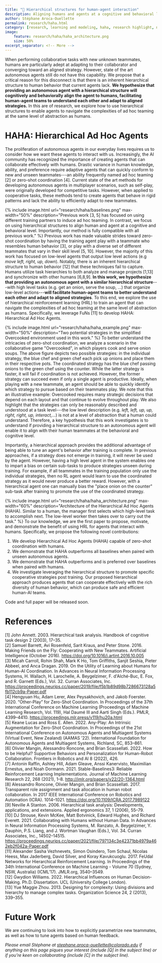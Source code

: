 ```yaml
---
title: "🚀 Hierarchical structures for human-agent interaction"
description: Aligning humans and agents at a cognitive and behavioral level 
author: Stéphane Aroca-Ouellette
permalink: research/haha.html
category: [research, learning and modeling, haha, research highlight, news]
image:
    feature: research/haha/haha_architecture.png
    size: 50%
excerpt_separator: <!-- More -->
---
```


When performing collaborative tasks with new unknown teammates, humans are particularly adept at adapting to their collaborator 
and converging toward an aligned strategy. However, state of the art autonomous agents still do not have this capability. 
We propose that a critical reason for this disconnect is that there is an inherent hierarchical structure to human behavior 
that current agents lack. **We hypothesize that providing an autonomous agent with a hierarchical structure will cognitively and behaviorally align the agent to humans, 
facilitating human-agent teams to understand each other and adapt to aligned strategies.** In this are of research,
we explore how to use hierarchical structures to enable agents to navigate the complexities of ad hoc teaming at the same level of abstraction as humans. 

<!-- More -->

# HAHA: Hierarchical Ad Hoc Agents
The proliferation of autonomous agents in our everyday lives requires us to consider how we want these agents to interact with us. 
Increasingly, the AI community has recognized the importance of creating agents that can collaborate effectively with humans. 
Drastic variance in human knowledge, ability, and preference require adaptive agents that can quickly conform to new and unseen teammates---an ability frequently named ad hoc teaming [2] or zero-shot coordination [4].
Current state of the art methods for developing autonomous agents in multiplayer scenarios, such as self-play, were originally developed for competitive tasks.
However, when applied to cooperative tasks, these methods tend to create agents that behave in rigid patterns and lack the ability to efficiently adapt to new teammates.

{% include image.html url="research/haha/baselines.png" max-width="50%" description="Previous work [3, 5] has focused on using different training partners to induce ad hoc teaming. In contrast, we focus on using hierarchical structures to align human and agent at a cognitive and behavioral level. Importantly, our method is fully compatible with all previous work." %}
Previous work has made valuable strides toward zero-shot coordination by having the training agent play with a teammate who resembles human behavior [3], 
or play with a diverse set of different teammates that vary in their skill level [5, 10]. However, the majority of this work has focused on low-level agents that output low level actions (e.g *move left, right, up, down*). 
Notably, there is an inherent hierarchical structure to human behavior [12] that these techniques fail to capture. 
Humans utilize task hierarchies to both analyze and manage projects [1,13] and synchronize with other humans [6,8,9]. 
**In this work, we hypothesize that providing an autonomous agent with a similar hierarchical structure**---with high level tasks (e.g. get an onion, serve the soup, ...) that organize low-level actions---**will facilitate human-agent teams to better understand each other and adapt to aligned strategies**. 
To this end, we explore the use of hierarchical reinforcement learning (HRL) to train an agent that can navigate the complexities of ad hoc teaming at the same level of abstraction as humans. 
Specifically, we leverage FuNs [11] to develop HAHA: Hierarchical Ad Hoc Agents.


{% include image.html url="research/haha/haha_example.png" max-width="50%" description="Two potential strategies in the simplified Overcooked environment used in this work." %}
To better understand the intricacies of zero-shot coordination, we analyze a scenario in the collaborative game "Overcooked", 
in which players cook and serve onion soups. The above figure depicts two possible strategies: in the individual strategy, 
the blue chef and green chef each pick up onions and place them in their respective pots. 
The coordinated strategy has the blue chef passing onions to the green chef using the counter. 
While the latter strategy is faster, it will fail if coordination is not achieved.
However, the former strategy can succeed even if only a single agent is productive. 
Ideally, when playing with a new teammate, an agent should be able to quickly identify which strategy to pursue based on their teammates play.
We note that this an illustrative example: Overcooked requires many strategic decisions that depend on each layout and that continue to evolve throughout play.
We also highlight that the strategies can only be reasonably described and understood at a task level---the low level description (e.g. *left, left, up, up, right, right, up, interact,...*) is not at a level of abstraction that a human could understand. 
Therefore, a key hypothesis that this work investigates is to understand if providing a hierarchical structure to an autonomous agent will enable it to align with their human teammates at the behavioral and cognitive level.

Importantly, a hierarchical approach provides the additional advantage of being able to tune an agent's behavior after training is complete. 
In previous approaches, if a strategy does not emerge in training, it will never be used by the agent. 
However, having a high level agent in the system enables one to impart a bias on certain sub-tasks to produce strategies unseen during training. 
For example, if all teammates in the training population only use the individual strategies, 
then no RL agent would learn to use the coordinated strategy as it would never produce a better reward. 
However, with a hierarchical agent one can manually bias the "place onion on the counter" sub-task after training to promote the use of the 
coordinated strategy. 

{% include image.html url="research/haha/haha_architecture.png" max-width="60%" description="Architecture of the Hierarchical Ad Hoc Agents (HAHA). Similar to a human, the manager first selects which high-level task to accomplish next. The low-level worker then takes over to carry out the task." %}
To our knowledge, we are the first paper to propose, motivate, and demonstrate the benefit of using HRL for agents that interact with humans. Specifically, we propose the following novel contributions:
1. We develop Hierarchical Ad Hoc Agents (HAHA) capable of zero-shot coordination with humans.
2. We demonstrate that HAHA outperforms all baselines when paired with unseen autonomous agents.
3. We demonstrate that HAHA outperforms and is preferred over baselines when paired with humans.
4. We investigate leveraging the hierarchical structure to promote specific cooperative strategies post training.
Our proposed hierarchical approach produces agents that can cooperate effectively with the rich diversity of human behavior, which can produce safe and efficient human-AI teams.

Code and full paper will be released soon.

# References
[1] John Annett. 2003. Hierarchical task analysis. Handbook of cognitive task design 2 (2003), 17–35.  
[2] Samuel Barrett, Avi Rosenfeld, Sarit Kraus, and Peter Stone. 2016. Making Friends on the Fly: Cooperating with New Teammates. Artificial Intelligence (October 2016). https://doi.org/10.1016/j.artint.2016.10.005  
[3] Micah Carroll, Rohin Shah, Mark K Ho, Tom Griffiths, Sanjit Seshia, Pieter Abbeel, and Anca Dragan. 2019. On the Utility of Learning about Humans for Human-AI Coordination. In Advances in Neural Information Processing Systems, H. Wallach, H. Larochelle, A. Beygelzimer, F. d'Alché-Buc, E. Fox, and R. Garnett (Eds.), Vol. 32. Curran Associates, Inc. https://proceedings.neurips.cc/paper/2019/file/f5b1b89d98b7286673128a5fb112cb9a-Paper.pdf  
[4] Hengyuan Hu, Adam Lerer, Alex Peysakhovich, and Jakob Foerster. 2020. “Other-Play” for Zero-Shot Coordination. In Proceedings of the 37th International Conference on Machine Learning (Proceedings of Machine Learning Research, Vol. 119), Hal Daumé III and Aarti Singh (Eds.). PMLR, 4399–4410. https://proceedings.mlr.press/v119/hu20a.html  
[5] Keane Lucas and Ross E. Allen. 2022. Any-Play: An Intrinsic Augmentation for Zero-Shot Coordination. In Proceedings of the 21st International Conference on Autonomous Agents and Multiagent Systems (Virtual Event, New Zealand) (AAMAS ’22). International Foundation for Autonomous Agents and Multiagent Systems, Richland, SC, 853–861.  
[6] Olivier Mangin, Alessandro Roncone, and Brian Scassellati. 2022. How to be Helpful? Supportive Behaviors and Personalization for Human-Robot Collaboration. Frontiers in Robotics and AI 8 (2022), 426.  
[7] Antonin Raffin, Ashley Hill, Adam Gleave, Anssi Kanervisto, Maximilian Ernestus, and Noah Dormann. 2021. Stable-Baselines3: Reliable Reinforcement Learning Implementations. Journal of Machine Learning Research 22, 268 (2021), 1–8. http://jmlr.org/papers/v22/20-1364.html  
[8] Alessandro Roncone, Olivier Mangin, and Brian Scassellati. 2017. Transparent role assignment and task allocation in human robot collaboration. In 2017 IEEE International Conference on Robotics and Automation (ICRA). 1014–1021. https://doi.org/10.1109/ICRA.2017.7989122  
[9] Neville A Stanton. 2006. Hierarchical task analysis: Developments, applications, and extensions. Applied ergonomics 37, 1 (2006), 55–79.  
[10] DJ Strouse, Kevin McKee, Matt Botvinick, Edward Hughes, and Richard Everett. 2021. Collaborating with Humans without Human Data. In Advances in Neural Information Processing Systems, M. Ranzato, A. Beygelzimer, Y. Dauphin, P.S. Liang, and J. Wortman Vaughan (Eds.), Vol. 34. Curran Associates, Inc., 14502–14515. https://proceedings.neurips.cc/paper/2021/file/797134c3e42371bb4979a462eb2f042a-Paper.pdf  
[11] Alexander Sasha Vezhnevets, Simon Osindero, Tom Schaul, Nicolas Heess, Max Jaderberg, David Silver, and Koray Kavukcuoglu. 2017. FeUdal Networks for Hierarchical Reinforcement Learning. In Proceedings of the 34th International Conference on Machine Learning - Volume 70 (Sydney, NSW, Australia) (ICML’17). JMLR.org, 3540–3549.  
[12] Gwydion Williams. 2022. Hierarchical Influences on Human Decision-Making. Ph.D. Dissertation. UCL (University College London).  
[13] Yue Maggie Zhou. 2013. Designing for complexity: Using divisions and hierarchy to manage complex tasks. Organization Science 24, 2 (2013), 339–355.  

# Future Work
We are continuing to look into how to explicitly parametrize new teammates, as well as how to tune agents based on human feedback.

*Please email Stéphane at stephane.aroca-ouellette@colorado.edu if anything on this page piques your interest (include [Q] in the subject line) or if you’re keen on collaborating (include [C] in the subject line).*
